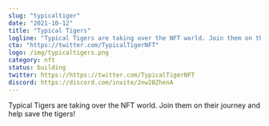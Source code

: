 ```yaml
---
slug: "typicaltiger"
date: "2021-10-12"
title: "Typical Tigers"
logline: "Typical Tigers are taking over the NFT world. Join them on their journey and help save the tigers."
cta: "https://twitter.com/TypicalTigerNFT"
logo: /img/typicaltigers.png
category: nft
status: building
twitter: https://https://twitter.com/TypicalTigerNFT
discord: https://discord.com/invite/2nw2BZhenA
---
```


Typical Tigers are taking over the NFT world. Join them on their journey and help save the tigers!
